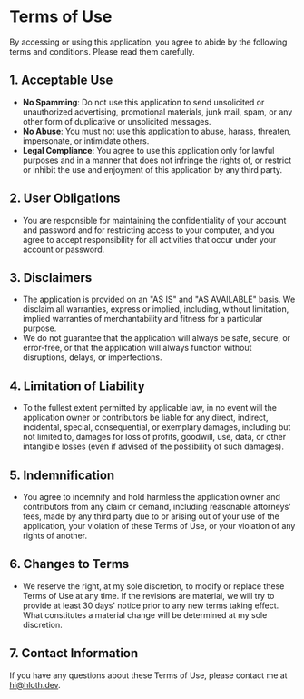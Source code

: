 # Terms of Use

By accessing or using this application, you agree to abide by the following terms and conditions. Please read them carefully.

## 1. Acceptable Use

- **No Spamming**: Do not use this application to send unsolicited or unauthorized advertising, promotional materials, junk mail, spam, or any other form of duplicative or unsolicited messages.
- **No Abuse**: You must not use this application to abuse, harass, threaten, impersonate, or intimidate others.
- **Legal Compliance**: You agree to use this application only for lawful purposes and in a manner that does not infringe the rights of, or restrict or inhibit the use and enjoyment of this application by any third party.

## 2. User Obligations

- You are responsible for maintaining the confidentiality of your account and password and for restricting access to your computer, and you agree to accept responsibility for all activities that occur under your account or password.

## 3. Disclaimers

- The application is provided on an "AS IS" and "AS AVAILABLE" basis. We disclaim all warranties, express or implied, including, without limitation, implied warranties of merchantability and fitness for a particular purpose.
- We do not guarantee that the application will always be safe, secure, or error-free, or that the application will always function without disruptions, delays, or imperfections.

## 4. Limitation of Liability

- To the fullest extent permitted by applicable law, in no event will the application owner or contributors be liable for any direct, indirect, incidental, special, consequential, or exemplary damages, including but not limited to, damages for loss of profits, goodwill, use, data, or other intangible losses (even if advised of the possibility of such damages).

## 5. Indemnification

- You agree to indemnify and hold harmless the application owner and contributors from any claim or demand, including reasonable attorneys' fees, made by any third party due to or arising out of your use of the application, your violation of these Terms of Use, or your violation of any rights of another.

## 6. Changes to Terms

- We reserve the right, at my sole discretion, to modify or replace these Terms of Use at any time. If the revisions are material, we will try to provide at least 30 days' notice prior to any new terms taking effect. What constitutes a material change will be determined at my sole discretion.

## 7. Contact Information

If you have any questions about these Terms of Use, please contact me at hi@hloth.dev.
